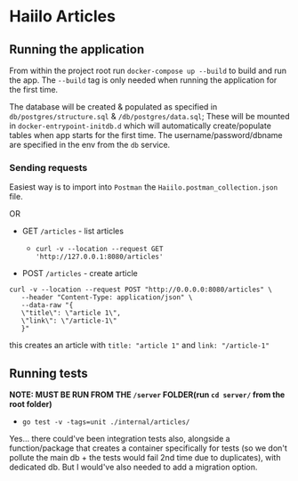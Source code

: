 # Haiilo Articles

## Running the application
From within the project root run `docker-compose up --build` to build and run the app. 
The `--build` tag is only needed when running the application for the  first time.

The database will be created & populated as specified in `db/postgres/structure.sql` & `/db/postgres/data.sql`; 
These will be mounted in `docker-entrypoint-initdb.d` which will automatically create/populate tables 
when app starts for the first time.
The  username/password/dbname are specified in the env from the `db` service.

### Sending requests

Easiest way is to import into `Postman` the `Haiilo.postman_collection.json` file.

OR

* GET `/articles` - list articles
  * `curl -v --location --request GET 'http://127.0.0.1:8080/articles'`

* POST `/articles` - create article
```
curl -v --location --request POST "http://0.0.0.0:8080/articles" \
   --header "Content-Type: application/json" \
   --data-raw "{
   \"title\": \"article 1\",
   \"link\": \"/article-1\"
   }"
``` 
this creates an article with `title: "article 1"` and `link: "/article-1"`

## Running tests
**NOTE: MUST BE RUN FROM THE `/server` FOLDER(run `cd server/` from the root folder)**
* `go test -v -tags=unit ./internal/articles/ `

Yes... there could've been integration tests also, alongside a function/package that creates a container specifically for tests
(so we don't pollute the main db + the tests would fail 2nd time due to duplicates), with dedicated db. But I would've also  needed to add a migration option.
